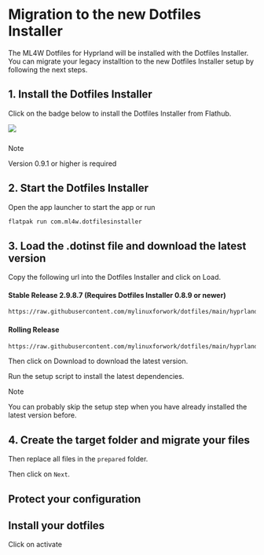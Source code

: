 # Migration to the new Dotfiles Installer

The ML4W Dotfiles for Hyprland will be installed with the Dotfiles Installer. You can migrate your legacy installtion to the new Dotfiles Installer setup by following the next steps.

## 1. Install the Dotfiles Installer

Click on the badge below to install the Dotfiles Installer from Flathub.

<a href="https://mylinuxforwork.github.io/dotfiles-installer/" target="_blank"><img src="https://mylinuxforwork.github.io/dotfiles-installer/dotfiles-installer-badge.png" style="border:0;margin-bottom:10px"></a>

> [!NOTE]
> Version 0.9.1 or higher is required

## 2. Start the Dotfiles Installer

Open the app launcher to start the app or run 

```sh
flatpak run com.ml4w.dotfilesinstaller
```
## 3. Load the .dotinst file and download the latest version

Copy the following url into the Dotfiles Installer and click on Load.

#### Stable Release 2.9.8.7 (Requires Dotfiles Installer 0.8.9 or newer)

```sh
https://raw.githubusercontent.com/mylinuxforwork/dotfiles/main/hyprland-dotfiles-stable.dotinst
```
#### Rolling Release

```sh
https://raw.githubusercontent.com/mylinuxforwork/dotfiles/main/hyprland-dotfiles.dotinst
```
Then click on Download to download the latest version.

Run the setup script to install the latest dependencies.

> [!NOTE]
> You can probably skip the setup step when you have already installed the latest version before.

## 4. Create the target folder and migrate your files

Then replace all files in the `prepared` folder.

Then click on `Next`.


## Protect your configuration

## Install your dotfiles

Click on activate

